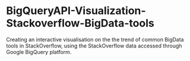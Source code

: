 # BigQueryAPI-Visualization-Stackoverflow-BigData-tools
Creating an interactive visualisation on the the trend of common BigData tools in StackOverflow, using the StackOverflow data accessed through Google BigQuery platform.
